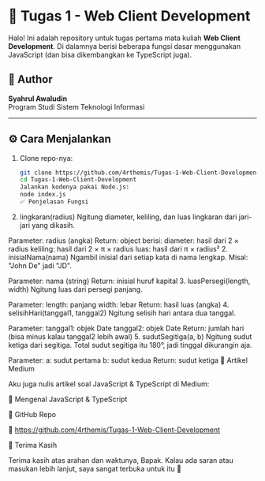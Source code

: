 # 📘 Tugas 1 - Web Client Development

Halo! Ini adalah repository untuk tugas pertama mata kuliah **Web Client Development**. Di dalamnya berisi beberapa fungsi dasar menggunakan JavaScript (dan bisa dikembangkan ke TypeScript juga).

## 👤 Author

**Syahrul Awaludin**  
Program Studi Sistem Teknologi Informasi

---

## ⚙️ Cara Menjalankan

1. Clone repo-nya:

   ```bash
   git clone https://github.com/4rthemis/Tugas-1-Web-Client-Development.git
   cd Tugas-1-Web-Client-Development
   Jalankan kodenya pakai Node.js:
   node index.js
   ✅ Penjelasan Fungsi

   ```

1. lingkaran(radius)
   Ngitung diameter, keliling, dan luas lingkaran dari jari-jari yang dikasih.

Parameter: radius (angka)
Return: object berisi:
diameter: hasil dari 2 × radius
keliling: hasil dari 2 × π × radius
luas: hasil dari π × radius² 2. inisialNama(nama)
Ngambil inisial dari setiap kata di nama lengkap. Misal: "John De" jadi "JD".

Parameter: nama (string)
Return: inisial huruf kapital 3. luasPersegi(length, width)
Ngitung luas dari persegi panjang.

Parameter:
length: panjang
width: lebar
Return: hasil luas (angka) 4. selisihHari(tanggal1, tanggal2)
Ngitung selisih hari antara dua tanggal.

Parameter:
tanggal1: objek Date
tanggal2: objek Date
Return: jumlah hari (bisa minus kalau tanggal2 lebih awal) 5. sudutSegitiga(a, b)
Ngitung sudut ketiga dari segitiga. Total sudut segitiga itu 180°, jadi tinggal dikurangin aja.

Parameter:
a: sudut pertama
b: sudut kedua
Return: sudut ketiga
📝 Artikel Medium

Aku juga nulis artikel soal JavaScript & TypeScript di Medium:

🔗 Mengenal JavaScript & TypeScript

🔗 GitHub Repo

📂 https://github.com/4rthemis/Tugas-1-Web-Client-Development

🙏 Terima Kasih

Terima kasih atas arahan dan waktunya, Bapak.
Kalau ada saran atau masukan lebih lanjut, saya sangat terbuka untuk itu 🙏
